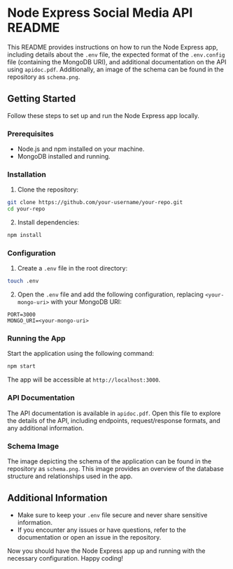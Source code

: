 # Node Express Social Media API README

This README provides instructions on how to run the Node Express app, including details about the `.env` file, the expected format of the `.env.config` file (containing the MongoDB URI), and additional documentation on the API using `apidoc.pdf`. Additionally, an image of the schema can be found in the repository as `schema.png`.

## Getting Started

Follow these steps to set up and run the Node Express app locally.

### Prerequisites

- Node.js and npm installed on your machine.
- MongoDB installed and running.

### Installation

1. Clone the repository:

```bash
git clone https://github.com/your-username/your-repo.git
cd your-repo
```

2. Install dependencies:

```bash
npm install
```

### Configuration

1. Create a `.env` file in the root directory:

```bash
touch .env
```

2. Open the `.env` file and add the following configuration, replacing `<your-mongo-uri>` with your MongoDB URI:

```env 
PORT=3000
MONGO_URI=<your-mongo-uri>
```

### Running the App

Start the application using the following command:

```bash
npm start
```

The app will be accessible at `http://localhost:3000`.

### API Documentation

The API documentation is available in `apidoc.pdf`. Open this file to explore the details of the API, including endpoints, request/response formats, and any additional information.

### Schema Image

The image depicting the schema of the application can be found in the repository as `schema.png`. This image provides an overview of the database structure and relationships used in the app.

## Additional Information

- Make sure to keep your `.env` file secure and never share sensitive information.
- If you encounter any issues or have questions, refer to the documentation or open an issue in the repository.

Now you should have the Node Express app up and running with the necessary configuration. Happy coding!